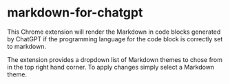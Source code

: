 # markdown-for-chatgpt

This Chrome extension will render the Markdown in code blocks generated by ChatGPT if the programming language for the code block is correctly set to markdown.

The extension provides a dropdown list of Markdown themes to chose from in the top right hand corner. To apply changes simply select a Markdown theme.
